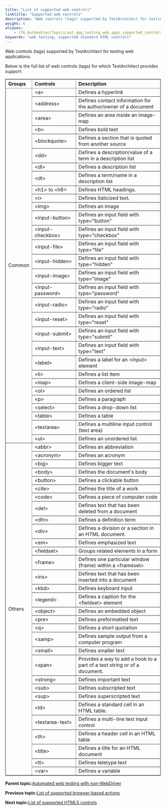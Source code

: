```yaml
--- 
title: "List of supported web controls"
linktitle: "Supported web controls"
description: "Web controls (tags) supported by TestArchitect for testing web applications."
weight: 6
aliases: 
    - /TA_Automation/Topics/aut_app_testing_web_apps_supported_controls.html
keywords: "web testing, supported standard HTML controls"
---
```


Web controls \(tags\) supported by TestArchitect for testing web applications.

Below is the full list of web controls \(tags\) for which TestArchitect provides support:

<table cellpadding="4" cellspacing="0" summary="" id="reference_yvt_pvl_n4__table_bnf_ynv_zn" class="table" frame="border" border="1" rules="all"><colgroup><col style="width:59.25pt"><col style="width:125.25pt"><col style="width:321pt"></colgroup><thead class="thead" style="text-align:left;">              <tr>                <th class="entry nocellnorowborder" id="d246712e61">Groups</th>                <th class="entry nocellnorowborder" id="d246712e64"><span class="highlight">Controls</span></th>                <th class="entry cell-norowborder" id="d246712e67">Description</th>              </tr>            </thead><tbody class="tbody">              <tr>                <td class="entry nocellnorowborder" rowspan="30" headers="d246712e61 ">Common</td>                <td class="entry nocellnorowborder" headers="d246712e64 "><span class="keyword apiname">&lt;a&gt;</span></td>                <td class="entry cell-norowborder" headers="d246712e67 ">Defines a hyperlink</td>              </tr>              <tr>                <td class="entry nocellnorowborder" headers="d246712e64 "><span class="keyword apiname">&lt;address&gt;</span></td>                <td class="entry cell-norowborder" headers="d246712e67 ">Defines contact information for the author/owner of a document</td>              </tr>              <tr>                <td class="entry nocellnorowborder" headers="d246712e64 "><span class="keyword apiname">&lt;area&gt;</span></td>                <td class="entry cell-norowborder" headers="d246712e67 ">Defines an area inside an image-map</td>              </tr>              <tr>                <td class="entry nocellnorowborder" headers="d246712e64 "><span class="keyword apiname">&lt;b&gt;</span></td>                <td class="entry cell-norowborder" headers="d246712e67 ">Defines bold text</td>              </tr>              <tr>                <td class="entry nocellnorowborder" headers="d246712e64 "><span class="keyword apiname">&lt;blockquote&gt;</span></td>                <td class="entry cell-norowborder" headers="d246712e67 ">Defines a section that is quoted from another source</td>              </tr>              <tr>                <td class="entry nocellnorowborder" headers="d246712e64 "><span class="keyword apiname">&lt;dd&gt;</span></td>                <td class="entry cell-norowborder" headers="d246712e67 ">Defines a description/value of a term in a description <span class="highlight">list</span></td>              </tr>              <tr>                <td class="entry nocellnorowborder" headers="d246712e64 "><span class="keyword apiname">&lt;dl&gt;</span></td>                <td class="entry cell-norowborder" headers="d246712e67 ">Defines a description <span class="highlight">list</span></td>              </tr>              <tr>                <td class="entry nocellnorowborder" headers="d246712e64 "><span class="keyword apiname">&lt;dt&gt;</span></td>                <td class="entry cell-norowborder" headers="d246712e67 ">Defines a term/name in a description <span class="highlight">list</span></td>              </tr>              <tr>                <td class="entry nocellnorowborder" headers="d246712e64 "><span class="keyword apiname">&lt;h1&gt;</span> to <span class="keyword apiname">&lt;h6&gt;</span></td>                <td class="entry cell-norowborder" headers="d246712e67 ">Defines HTML headings.</td>              </tr>              <tr>                <td class="entry nocellnorowborder" headers="d246712e64 "><span class="keyword apiname">&lt;i&gt;</span></td>                <td class="entry cell-norowborder" headers="d246712e67 ">Defines italicized text.</td>              </tr>              <tr>                <td class="entry nocellnorowborder" headers="d246712e64 "><span class="keyword apiname">&lt;img&gt;</span></td>                <td class="entry cell-norowborder" headers="d246712e67 ">Defines an image</td>              </tr>              <tr>                <td class="entry nocellnorowborder" headers="d246712e64 "><span class="keyword apiname">&lt;input-button&gt;</span></td>                <td class="entry cell-norowborder" headers="d246712e67 ">Defines an input field with type="button"</td>              </tr>              <tr>                <td class="entry nocellnorowborder" headers="d246712e64 "><span class="keyword apiname">&lt;input-checkbox&gt;</span></td>                <td class="entry cell-norowborder" headers="d246712e67 ">Defines an input field with type="checkbox"</td>              </tr>              <tr>                <td class="entry nocellnorowborder" headers="d246712e64 "><span class="keyword apiname">&lt;input-file&gt;</span></td>                <td class="entry cell-norowborder" headers="d246712e67 ">Defines an input field with type="file"</td>              </tr>              <tr>                <td class="entry nocellnorowborder" headers="d246712e64 "><span class="keyword apiname">&lt;input-hidden&gt;</span></td>                <td class="entry cell-norowborder" headers="d246712e67 ">Defines an input field with type="hidden"</td>              </tr>              <tr>                <td class="entry nocellnorowborder" headers="d246712e64 "><span class="keyword apiname">&lt;input-image&gt;</span></td>                <td class="entry cell-norowborder" headers="d246712e67 ">Defines an input field with type="image"</td>              </tr>              <tr>                <td class="entry nocellnorowborder" headers="d246712e64 "><span class="keyword apiname">&lt;input-password&gt;</span></td>                <td class="entry cell-norowborder" headers="d246712e67 ">Defines an input field with type="password"</td>              </tr>              <tr>                <td class="entry nocellnorowborder" headers="d246712e64 "><span class="keyword apiname">&lt;input-radio&gt;</span></td>                <td class="entry cell-norowborder" headers="d246712e67 ">Defines an input field with type="radio"</td>              </tr>              <tr>                <td class="entry nocellnorowborder" headers="d246712e64 "><span class="keyword apiname">&lt;input-reset&gt;</span></td>                <td class="entry cell-norowborder" headers="d246712e67 ">Defines an input field with type="reset"</td>              </tr>              <tr>                <td class="entry nocellnorowborder" headers="d246712e64 "><span class="keyword apiname">&lt;input-submit&gt;</span></td>                <td class="entry cell-norowborder" headers="d246712e67 ">Defines an input field with type="submit"</td>              </tr>              <tr>                <td class="entry nocellnorowborder" headers="d246712e64 "><span class="keyword apiname">&lt;input-text&gt;</span></td>                <td class="entry cell-norowborder" headers="d246712e67 ">Defines an input field with type="text"</td>              </tr>              <tr>                <td class="entry nocellnorowborder" headers="d246712e64 "><span class="keyword apiname">&lt;label&gt;</span></td>                <td class="entry cell-norowborder" headers="d246712e67 ">Defines a label for an &lt;input&gt; element</td>              </tr>              <tr>                <td class="entry nocellnorowborder" headers="d246712e64 "><span class="keyword apiname">&lt;li&gt;</span></td>                <td class="entry cell-norowborder" headers="d246712e67 ">Defines a <span class="highlight">list</span> item</td>              </tr>              <tr>                <td class="entry nocellnorowborder" headers="d246712e64 "><span class="keyword apiname">&lt;map&gt;</span></td>                <td class="entry cell-norowborder" headers="d246712e67 ">Defines a client-side image-map</td>              </tr>              <tr>                <td class="entry nocellnorowborder" headers="d246712e64 "><span class="keyword apiname">&lt;ol&gt;</span></td>                <td class="entry cell-norowborder" headers="d246712e67 ">Defines an ordered <span class="highlight">list</span></td>              </tr>              <tr>                <td class="entry nocellnorowborder" headers="d246712e64 "><span class="keyword apiname">&lt;p&gt;</span></td>                <td class="entry cell-norowborder" headers="d246712e67 ">Defines a paragraph</td>              </tr>              <tr>                <td class="entry nocellnorowborder" headers="d246712e64 "><span class="keyword apiname">&lt;select&gt;</span></td>                <td class="entry cell-norowborder" headers="d246712e67 ">Defines a drop-down <span class="highlight">list</span></td>              </tr>              <tr>                <td class="entry nocellnorowborder" headers="d246712e64 "><span class="keyword apiname">&lt;table&gt;</span></td>                <td class="entry cell-norowborder" headers="d246712e67 ">Defines a table</td>              </tr>              <tr>                <td class="entry nocellnorowborder" headers="d246712e64 "><span class="keyword apiname">&lt;textarea&gt;</span></td>                <td class="entry cell-norowborder" headers="d246712e67 ">Defines a multiline input control (text area)</td>              </tr>              <tr>                <td class="entry nocellnorowborder" headers="d246712e64 "><span class="keyword apiname">&lt;ul&gt;</span></td>                <td class="entry cell-norowborder" headers="d246712e67 ">Defines an unordered <span class="highlight">list</span></td>              </tr>              <tr>                <td class="entry nocellnorowborder" rowspan="31" headers="d246712e61 ">Others</td>                <td class="entry nocellnorowborder" headers="d246712e64 "><span class="keyword apiname">&lt;abbr&gt;</span></td>                <td class="entry cell-norowborder" headers="d246712e67 ">Defines an abbreviation</td>              </tr>              <tr>                <td class="entry nocellnorowborder" headers="d246712e64 "><span class="keyword apiname">&lt;acronym&gt;</span></td>                <td class="entry cell-norowborder" headers="d246712e67 ">Defines an acronym</td>              </tr>              <tr>                <td class="entry nocellnorowborder" headers="d246712e64 "><span class="keyword apiname">&lt;big&gt;</span></td>                <td class="entry cell-norowborder" headers="d246712e67 ">Defines bigger text</td>              </tr>              <tr>                <td class="entry nocellnorowborder" headers="d246712e64 "><span class="keyword apiname">&lt;body&gt;</span></td>                <td class="entry cell-norowborder" headers="d246712e67 ">Defines the document's body</td>              </tr>              <tr>                <td class="entry nocellnorowborder" headers="d246712e64 "><span class="keyword apiname">&lt;button&gt;</span></td>                <td class="entry cell-norowborder" headers="d246712e67 ">Defines a clickable button</td>              </tr>              <tr>                <td class="entry nocellnorowborder" headers="d246712e64 "><span class="keyword apiname">&lt;cite&gt;</span></td>                <td class="entry cell-norowborder" headers="d246712e67 ">Defines the title of a work</td>              </tr>              <tr>                <td class="entry nocellnorowborder" headers="d246712e64 "><span class="keyword apiname">&lt;code&gt;</span></td>                <td class="entry cell-norowborder" headers="d246712e67 ">Defines a piece of computer code</td>              </tr>              <tr>                <td class="entry nocellnorowborder" headers="d246712e64 "><span class="keyword apiname">&lt;del&gt;</span></td>                <td class="entry cell-norowborder" headers="d246712e67 ">Defines text that has been deleted from a document</td>              </tr>              <tr>                <td class="entry nocellnorowborder" headers="d246712e64 "><span class="keyword apiname">&lt;dfn&gt;</span></td>                <td class="entry cell-norowborder" headers="d246712e67 ">Defines a definition term</td>              </tr>              <tr>                <td class="entry nocellnorowborder" headers="d246712e64 "><span class="keyword apiname">&lt;div&gt;</span></td>                <td class="entry cell-norowborder" headers="d246712e67 ">Defines a division or a section in an HTML document.</td>              </tr>              <tr>                <td class="entry nocellnorowborder" headers="d246712e64 "><span class="keyword apiname">&lt;em&gt;</span></td>                <td class="entry cell-norowborder" headers="d246712e67 ">Defines emphasized text </td>              </tr>              <tr>                <td class="entry nocellnorowborder" headers="d246712e64 "><span class="keyword apiname">&lt;fieldset&gt;</span></td>                <td class="entry cell-norowborder" headers="d246712e67 ">Groups related elements in a form</td>              </tr>              <tr>                <td class="entry nocellnorowborder" headers="d246712e64 "><span class="keyword apiname">&lt;frame&gt;</span></td>                <td class="entry cell-norowborder" headers="d246712e67 ">Defines one particular window (frame) within a                    <span class="keyword apiname">&lt;frameset&gt;</span></td>              </tr>              <tr>                <td class="entry nocellnorowborder" headers="d246712e64 "><span class="keyword apiname">&lt;ins&gt;</span></td>                <td class="entry cell-norowborder" headers="d246712e67 ">Defines text that has been inserted into a document</td>              </tr>              <tr>                <td class="entry nocellnorowborder" headers="d246712e64 "><span class="keyword apiname">&lt;kbd&gt;</span></td>                <td class="entry cell-norowborder" headers="d246712e67 ">Defines keyboard input</td>              </tr>              <tr>                <td class="entry nocellnorowborder" headers="d246712e64 "><span class="keyword apiname">&lt;legend&gt;</span></td>                <td class="entry cell-norowborder" headers="d246712e67 ">Defines a caption for the <span class="keyword apiname">&lt;fieldset&gt;</span> element</td>              </tr>              <tr>                <td class="entry nocellnorowborder" headers="d246712e64 "><span class="keyword apiname">&lt;object&gt;</span></td>                <td class="entry cell-norowborder" headers="d246712e67 ">Defines an embedded object</td>              </tr>              <tr>                <td class="entry nocellnorowborder" headers="d246712e64 "><span class="keyword apiname">&lt;pre&gt;</span></td>                <td class="entry cell-norowborder" headers="d246712e67 ">Defines preformatted text</td>              </tr>              <tr>                <td class="entry nocellnorowborder" headers="d246712e64 "><span class="keyword apiname">&lt;q&gt;</span></td>                <td class="entry cell-norowborder" headers="d246712e67 ">Defines a short quotation</td>              </tr>              <tr>                <td class="entry nocellnorowborder" headers="d246712e64 "><span class="keyword apiname">&lt;samp&gt;</span></td>                <td class="entry cell-norowborder" headers="d246712e67 ">Defines sample output from a computer program</td>              </tr>              <tr>                <td class="entry nocellnorowborder" headers="d246712e64 "><span class="keyword apiname">&lt;small&gt;</span></td>                <td class="entry cell-norowborder" headers="d246712e67 ">Defines smaller text</td>              </tr>              <tr>                <td class="entry nocellnorowborder" headers="d246712e64 "><span class="keyword apiname">&lt;span&gt;</span></td>                <td class="entry cell-norowborder" headers="d246712e67 ">Provides a way to add a hook to a part of a text string or of a                  document.</td>              </tr>              <tr>                <td class="entry nocellnorowborder" headers="d246712e64 "><span class="keyword apiname">&lt;strong&gt;</span></td>                <td class="entry cell-norowborder" headers="d246712e67 ">Defines important text</td>              </tr>              <tr>                <td class="entry nocellnorowborder" headers="d246712e64 "><span class="keyword apiname">&lt;sub&gt;</span></td>                <td class="entry cell-norowborder" headers="d246712e67 ">Defines subscripted text</td>              </tr>              <tr>                <td class="entry nocellnorowborder" headers="d246712e64 "><span class="keyword apiname">&lt;sup&gt;</span></td>                <td class="entry cell-norowborder" headers="d246712e67 ">Defines superscripted text</td>              </tr>              <tr>                <td class="entry nocellnorowborder" headers="d246712e64 "><span class="keyword apiname">&lt;td&gt;</span></td>                <td class="entry cell-norowborder" headers="d246712e67 ">Defines a standard cell in an HTML table.</td>              </tr>              <tr>                <td class="entry nocellnorowborder" headers="d246712e64 "><span class="keyword apiname">&lt;textarea-text&gt;</span></td>                <td class="entry cell-norowborder" headers="d246712e67 ">Defines a multi-line text input control</td>              </tr>              <tr>                <td class="entry nocellnorowborder" headers="d246712e64 "><span class="keyword apiname">&lt;th&gt;</span></td>                <td class="entry cell-norowborder" headers="d246712e67 ">Defines a header cell in an HTML table</td>              </tr>              <tr>                <td class="entry nocellnorowborder" headers="d246712e64 "><span class="keyword apiname">&lt;title&gt;</span></td>                <td class="entry cell-norowborder" headers="d246712e67 ">Defines a title for an HTML document</td>              </tr>              <tr>                <td class="entry nocellnorowborder" headers="d246712e64 "><span class="keyword apiname">&lt;tt&gt;</span></td>                <td class="entry cell-norowborder" headers="d246712e67 ">Defines teletype text</td>              </tr>              <tr>                <td class="entry row-nocellborder" headers="d246712e64 "><span class="keyword apiname">&lt;var&gt;</span></td>                <td class="entry cellrowborder" headers="d246712e67 ">Defines a variable</td>              </tr>            </tbody></table>

**Parent topic:**[Automated web testing with non-WebDriver](/automation-guide/application-testing/testing-web-and-ria-applications/testing-web-applications/automated-web-testing-with-non-webdriver/)

**Previous topic:**[List of supported browser-based actions](/automation-guide/application-testing/testing-web-and-ria-applications/testing-web-applications/automated-web-testing-with-non-webdriver/supported-browser-based-actions)

**Next topic:**[List of supported HTML5 controls](/automation-guide/application-testing/testing-web-and-ria-applications/testing-web-applications/automated-web-testing-with-non-webdriver/supported-html5-controls)

